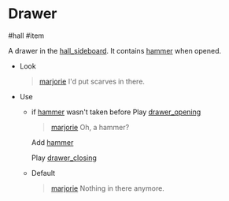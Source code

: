 # Drawer

#hall #item 

A drawer in the [hall_sideboard](hall_sideboard.md). It contains [hammer](hammer.md) when opened.

- Look
	> [marjorie](../characters/marjorie.md)
	> I'd put scarves in there.
- Use 
	- if [hammer](hammer.md) wasn't taken before
		Play [drawer_opening](../sfx/drawer_opening.md)
		
		> [marjorie](../characters/marjorie.md)
		> Oh, a hammer?
		
		Add [hammer](hammer.md)
		
		Play [drawer_closing](../sfx/drawer_closing.md)
		
	- Default
		> [marjorie](../characters/marjorie.md)
		> Nothing in there anymore.